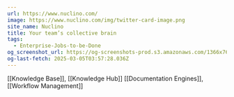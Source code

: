 ```yaml
---
url: https://www.nuclino.com/
image: https://www.nuclino.com/img/twitter-card-image.png
site_name: Nuclino
title: Your team’s collective brain
tags:
  - Enterprise-Jobs-to-be-Done
og_screenshot_url: https://og-screenshots-prod.s3.amazonaws.com/1366x768/80/false/80d1017caa5faa7f717416861a36234193a78db9014a7ec439cb36969fdafbe8.jpeg
og-last-fetch: 2025-03-05T03:57:28.036Z
---
```

[[Knowledge Base]], [[Knowledge Hub]]
[[Documentation Engines]], [[Workflow Management]]

